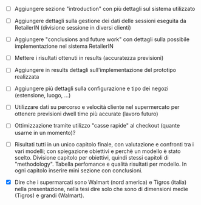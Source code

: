 - [ ] Aggiungere sezione "introduction" con più dettagli sul sistema utilizzato

- [ ] Aggiungere dettagli sulla gestione dei dati delle sessioni eseguita da RetailerIN (divisione sessione in diversi clienti)

- [ ] Aggiungere "conclusions and future work" con dettagli sulla possibile implementazione nel sistema RetailerIN

- [ ] Mettere i risultati ottenuti in results (accuratezza previsioni)

- [ ] Aggiungere in results dettagli sull'implementazione del prototipo realizzata

- [ ] Aggiungere più dettagli sulla configurazione e tipo dei negozi (estensione, luogo, ...)

- [ ] Utilizzare dati su percorso e velocità cliente nel supermercato per ottenere previsioni dwell time più accurate (lavoro futuro)

- [ ] Ottimizzazione tramite utilizzo "casse rapide" al checkout (quante usarne in un momento)?

- [ ] Risultati tutti in un unico capitolo finale, con valutazione e confronti tra i vari modelli; con spiegazione obiettivi e perchè un modello è stato scelto. Divisione capitolo per obiettivi, quindi stessi capitoli di "methodology". Tabella perfomance e qualità risultati per modello. In ogni capitolo inserire mini sezione con conclusioni.

- [x] Dire che i supermarcati sono Walmart (nord america) e Tigros (italia) nella presentazione, nella tesi dire solo che sono di dimensioni medie (Tigros) e grandi (Walmart).